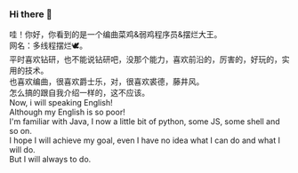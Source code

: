 ### Hi there 👋

<!--
**BuguBuguNooo/BuguBuguNooo** is a ✨ _special_ ✨ repository because its `README.md` (this file) appears on your GitHub profile.

Here are some ideas to get you started:

- 🔭 I’m currently working on ...
- 🌱 I’m currently learning ...
- 👯 I’m looking to collaborate on ...
- 🤔 I’m looking for help with ...
- 💬 Ask me about ...
- 📫 How to reach me: ...
- 😄 Pronouns: ...
- ⚡ Fun fact: ...
-->
哇！你好，你看到的是一个编曲菜鸡&弱鸡程序员&摆烂大王。
<br/>
网名：多线程摆烂🕊。
<br/>
平时喜欢钻研，也不能说钻研吧，没那个能力，喜欢前沿的，厉害的，好玩的，实用的技术。
<br/>
也喜欢编曲，很喜欢爵士乐，对，很喜欢裘德，藤井风。
<br/>
怎么搞的跟自我介绍一样的，这不应该。
<br/>
Now, i will speaking English!
<br/>
Although my English is so poor!
<br/>
I'm familiar with Java, I now a little bit of python, some JS, some shell and so on.
<br/>
I hope I will achieve my goal, even I have no idea what I can do and what I will do.
<br/>
But I will always to do.
